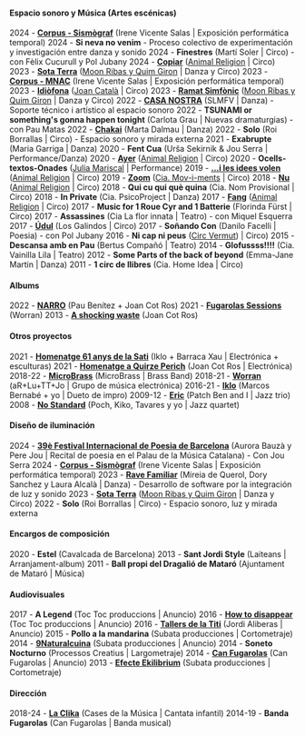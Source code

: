 #### Espacio sonoro y Música (Artes escénicas)

2024 - **[Corpus - Sismògraf](https://www.sismografolot.cat/ca/programacio/c/160-corpus.html)** (Irene Vicente Salas | Exposición performática temporal)
2024 - **Si neva no venim** - Proceso colectivo de experimentación y investigación entre danza y sonido
2024 - **Finestres** (Martí Soler | Circo) - con Fèlix Cucurull y Pol Jubany
2024 - **[Copiar](https://www.animalreligion.com/copia-de-copiar)** ([Animal Religion](http://www.animalreligion.com/) | Circo)
2023 - **[Sota Terra](https://www.moonribasquimgiron.com/stronger-peripheries-cat-1)** ([Moon Ribas y Quim Giron](https://www.moonribasquimgiron.com/) | Danza y Circo)
2023 - **[Corpus - MNAC](https://www.museunacional.cat/es/actividades/corpus-festival-grec-2023)** (Irene Vicente Salas | Exposición performática temporal)
2023 - **[Idiòfona](https://www.joancatala.pro/es/idiofona-es/)** ([Joan Català](https://www.joancatala.pro) | Circo)
2023 - **[Ramat Simfònic](https://www.moonribasquimgiron.com/ramat-simf%C3%B2nic)** ([Moon Ribas y Quim Giron](https://www.moonribasquimgiron.com) | Danza y Circo)
2022 - **[CASA NOSTRA](https://www.silosmartesfueranviernes.com/casa-nostra/)** (SLMFV | Danza) - Soporte técnico i artístico al espacio sonoro
2022 - **TSUNAMI or something's gonna happen tonight** (Carlota Grau | Nuevas dramaturgias) - con Pau Matas
2022 - **[Chakai](https://www.dansinvitro.com/chakai)** (Marta Dalmau | Danza)
2022 - **Solo** (Roi Borrallas | Circo) - Espacio sonoro y mirada externa
2021 - **Exabrupte** (Maria Garriga | Danza)
2020 - **Fent Cua** (Urša Sekirnik & Jou Serra | Performance/Danza)
2020 - **[Ayer](https://www.animalreligion.com/copia-de-ahir)** ([Animal Religion](http://www.animalreligion.com/) | Circo)
2020 - **Ocells-textos-Onades** ([Julia Mariscal](http://www.juliamariscal.com/) | Performance)
2019 - **[…i les idees volen](https://www.animalreligion.com/ilesideesvolen)** ([Animal Religion](http://www.animalreligion.com/) | Circo)
2019 - **[Zoom](https://es.ciamoviments.com/zoom)** ([Cia. Mov-i-ments](https://www.es.ciamoviments.com/)	| Circo)
2018 - **[Nu](https://www.animalreligion.com/nu)** ([Animal Religion](http://www.animalreligion.com/) | Circo)
2018 - **Qui cu qui què quina** (Cia. Nom Provisional | Circo)
2018 - **In Private** (Cia. PsicoProject | Danza)
2017 - **[Fang](https://www.animalreligion.com/fang)** ([Animal Religion](http://www.animalreligion.com/) | Circo)
2017 - **Music for 1 Roue Cyr and 1 Batterie** (Florinda Fürst | Circo)
2017 - **Assassines** (Cia La flor innata | Teatro) - con Miquel Esquerra
2017 - **[Údul](https://losgalindos.net/es/espectacle/udul/)** (Los Galindos | Circo)
2017 - **Soñando Con** (Danilo Facelli | Poesia) - con Pol Jubany
2016 - **Ni cap ni peus** ([Circ Vermut](http://www.circvermut.com/)) | Circo)
2015 - **Descansa amb en Pau** (Bertus Compañó | Teatro)
2014 - **Glofussss!!!!** (Cia. Vainilla Lila | Teatro)
2012 - **Some Parts of the back of beyond** (Emma-Jane Martin | Danza)
2011 - **1 circ de llibres** (Cia. Home Idea | Circo)


#### Albums
2022 - **[NARRO](https://narro.bandcamp.com/album/narro)** (Pau Benítez + Joan Cot Ros)
2021 - **[Fugarolas Sessions](https://worran.bandcamp.com/album/fugarolas-sessions)** (Worran)
2013 - **[A shocking waste](https://soundcloud.com/oanotos/sets/a-shocking-waste-1)** (Joan Cot Ros)


#### Otros proyectos 
2021 - **[Homenatge 61 anys de la Sati](https://teatrelagarriga.cat/programacio/homenatge-61-anys-de-la-sati/)** (Iklo + Barraca Xau | Electrónica + esculturas)
2021 - **[Homenatge a Quirze Perich](https://www.youtube.com/watch?v=FSU2bZFj9E0)** (Joan Cot Ros | Electrónica)
2018-22 - **[MicroBrass](https://soundcloud.com/microbrass)** (MicroBrass | Brass Band)
2018-21 - **[Worran](https://soundcloud.com/user-385742958)** (aR+Lu+TT+Jo | Grupo de música electrónica)
2016-21 - **[Iklo](http://www.tecnonucleo.org/index.php?page=release&release=41)** (Marcos Bernabé + yo | Dueto de impro)
2009-12 - **[Eric](https://soundcloud.com/benjamin-cerigo/eric-eric)** (Patch Ben and I	 | Jazz trio)
2008 - **[No Standard](https://www.youtube.com/watch?v=i4ph25X7hR0)** (Poch, Kiko, Tavares y yo | Jazz quartet)


#### Diseño de iluminación
2024 - **[39è Festival Internacional de Poesia de Barcelona](https://www.palaumusica.cat/ca/39e-festival-internacional-de-poesia-de-barcelona_1314313)** (Aurora Bauzà y Pere Jou | Recital de poesia en el Palau de la Música Catalana) - Con Jou Serra
2024 - **[Corpus - Sismògraf](https://www.sismografolot.cat/ca/programacio/c/160-corpus.html)** (Irene Vicente Salas | Exposición performática temporal)
2023 - **[Rave Familiar](https://www.elpetit.cat/ca/programacio/c/21-rave-un-espai-per-ballar-en-familia.html)** (Mireia de Querol, Dory Sanchez y Laura Alcalà | Danza) - Desarrollo de software por la integración de luz y sonido
2023 - **[Sota Terra](https://www.moonribasquimgiron.com/stronger-peripheries-cat-1)** ([Moon Ribas y Quim Giron](https://www.moonribasquimgiron.com/) | Danza y Circo)
2022 - **Solo** (Roi Borrallas | Circo) - Espacio sonoro, luz y mirada externa


#### Encargos de composición
2020 - **Estel** (Cavalcada de Barcelona)
2013 - **Sant Jordi Style** (Laiteans | Arranjament-album)
2011 - 	**Ball propi del Dragalió de Mataró** (Ajuntament de Mataró | Música)


#### Audiovisuales
2017 - **A Legend** (Toc Toc produccions | Anuncio)
2016 - **[How to disappear](https://vimeo.com/173626075)** (Toc Toc produccions | Anuncio)
2016 - **[Tallers de la Titi](https://vimeo.com/151167877)** (Jordi Aliberas | Anuncio)
2015 - **Pollo a la mandarina** (Subata producciones | Cortometraje)
2014 - **[9Naturalcuina](https://vimeo.com/96826237)** (Subata producciones | Anuncio)
2014 - **Soneto Nocturno** (Processos Creatius | Largometraje)
2014 - **[Can Fugarolas](https://vimeo.com/80737027)** (Can Fugarolas | Anuncio)
2013 - **[Efecte Ekilibrium](https://vimeo.com/64945264)** (Subata producciones | Cortometraje)


#### Dirección
2018-24 - **[La Clika](https://www.laclika.cat/)** (Cases de la Música | Cantata infantil)
2014-19 - **Banda Fugarolas** (Can Fugarolas | Banda musical)

